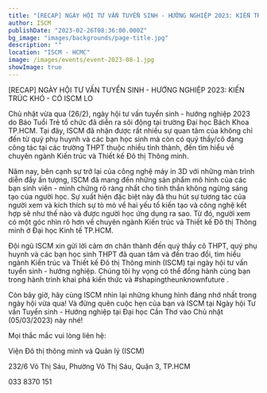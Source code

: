 ```yaml
---
title: "[RECAP] NGÀY HỘI TƯ VẤN TUYỂN SINH - HƯỚNG NGHIỆP 2023: KIẾN TRÚC KHÓ - CÓ ISCM LO"
author: ISCM
publishDate: "2023-02-26T08:36:00.000Z"
bg_image: "images/backgrounds/page-title.jpg"
description: "" 
location: "ISCM - HCMC"
image: /images/events/event-2023-08-1.jpg
showImage: true
---
```

[RECAP] NGÀY HỘI TƯ VẤN TUYỂN SINH - HƯỚNG NGHIỆP 2023: KIẾN TRÚC KHÓ - CÓ ISCM LO

Chủ nhật vừa qua (26/2), ngày hội tư vấn tuyển sinh - hướng nghiệp 2023 do Báo Tuổi Trẻ tổ chức đã diễn ra sôi động tại trường Đại học Bách Khoa TP.HCM. Tại đây, ISCM đã nhận được rất nhiều sự quan tâm của không chỉ đến từ quý phụ huynh và các bạn học sinh mà còn có quý thầy/cô đang công tác tại các trường THPT thuộc nhiều tỉnh thành, đến tìm hiểu về chuyên ngành Kiến trúc và Thiết kế Đô thị Thông minh.

Năm nay, bên cạnh sự trở lại của công nghệ máy in 3D với những màn trình diễn đầy ấn tượng, ISCM đã mang đến những sản phẩm mô hình của các bạn sinh viên - minh chứng rõ ràng nhất cho tinh thần không ngừng sáng tạo của người học. Sự xuất hiện đặc biệt này đã thu hút sự tương tác của người xem và kích thích sự tò mò về hai yếu tố kiến tạo và công nghệ kết hợp sẽ như thế nào và được người học ứng dụng ra sao. Từ đó, người xem có một góc nhìn rõ hơn về chuyên ngành Kiến trúc và Thiết kế Đô thị Thông minh ở Đại học Kinh tế TP.HCM.

Đội ngũ ISCM xin gửi lời cảm ơn chân thành đến quý thầy cô THPT, quý phụ huynh và các bạn học sinh THPT đã quan tâm và đến trao đổi, tìm hiểu ngành Kiến trúc và Thiết kế Đô thị Thông minh (ISCM) tại ngày hội tư vấn tuyển sinh - hướng nghiệp. Chúng tôi hy vọng có thể đồng hành cùng bạn trong hành trình khai phá kiến thức và #shapingtheunknownfuture .

Còn bây giờ, hãy cùng ISCM nhìn lại những khung hình đáng nhớ nhất trong ngày hội vừa qua! Và đừng quên cuộc hẹn của bạn và ISCM tại Ngày hội Tư vấn Tuyển sinh - Hướng nghiệp tại Đại học Cần Thơ vào Chủ nhật (05/03/2023) này nhé!

Mọi thắc mắc vui lòng liên hệ:

Viện Đô thị thông minh và Quản lý (ISCM)

232/6 Võ Thị Sáu, Phường Võ Thị Sáu, Quận 3, TP.HCM

033 8370 151